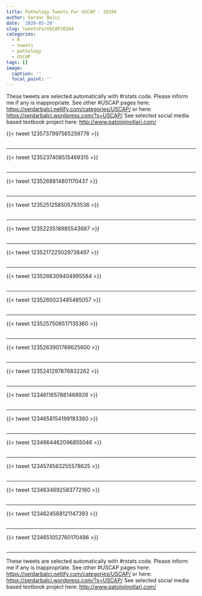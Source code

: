 ```yaml
---
title: Pathology Tweets For USCAP - 20204
author: Serdar Balci
date: '2020-05-29'
slug: tweetsForUSCAP20204
categories:
  - R
  - tweets
  - pathology
  - USCAP
tags: []
image:
  caption: ''
  focal_point: ''
---
```



These tweets are selected automatically with #rstats code. Please inform me if any is inappropriate.
See other #USCAP pages here: https://serdarbalci.netlify.com/categories/USCAP/  or here: https://serdarbalci.wordpress.com/?s=USCAP/ 
See selected social media based textbook project here: http://www.patolojinotlari.com/

{{< tweet 1235737997565259776 >}}
<br>
<br>
<hr>
{{< tweet 1235237408515469315 >}}
<br>
<br>
<hr>
{{< tweet 1235268814801170437 >}}
<br>
<br>
<hr>
{{< tweet 1235251258505793536 >}}
<br>
<br>
<hr>
{{< tweet 1235223518985543687 >}}
<br>
<br>
<hr>
{{< tweet 1235217225029738497 >}}
<br>
<br>
<hr>
{{< tweet 1235266309404995584 >}}
<br>
<br>
<hr>
{{< tweet 1235260023485485057 >}}
<br>
<br>
<hr>
{{< tweet 1235257506517135360 >}}
<br>
<br>
<hr>
{{< tweet 1235263901769625600 >}}
<br>
<br>
<hr>
{{< tweet 1235241297876832262 >}}
<br>
<br>
<hr>
{{< tweet 1234611657881468928 >}}
<br>
<br>
<hr>
{{< tweet 1234658154199183360 >}}
<br>
<br>
<hr>
{{< tweet 1234664462096855046 >}}
<br>
<br>
<hr>
{{< tweet 1234574563255578625 >}}
<br>
<br>
<hr>
{{< tweet 1234634692583772160 >}}
<br>
<br>
<hr>
{{< tweet 1234624568121147393 >}}
<br>
<br>
<hr>
{{< tweet 1234651052760170496 >}}
<br>
<br>
<hr>


These tweets are selected automatically with #rstats code. Please inform me if any is inappropriate.
See other #USCAP pages here: https://serdarbalci.netlify.com/categories/USCAP/  or here: https://serdarbalci.wordpress.com/?s=USCAP/ 
See selected social media based textbook project here: http://www.patolojinotlari.com/
